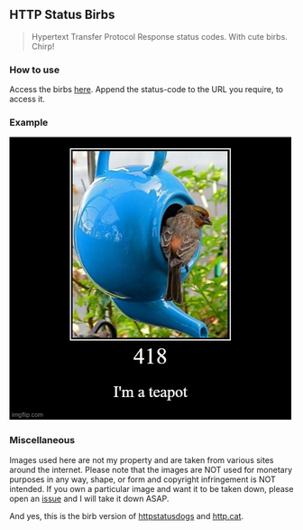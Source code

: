 ## HTTP Status Birbs
>Hypertext Transfer Protocol Response status codes. With cute birbs. Chirp!

### How to use
Access the birbs [here](https://http-birbs.herokuapp.com/). Append the status-code to the URL you require, to access it. 

### Example
![418](images/418.jpg)

### Miscellaneous
Images used here are not my property and are taken from various sites around the internet.
Please note that the images are NOT used for monetary purposes in any way, shape, or form and copyright infringement is NOT intended.
If you own a particular image and want it to be taken down, please open an [issue](https://github.com/thisisjustinm/http-status-birbs/issues) and I will take it down ASAP.


And yes, this is the birb version of [httpstatusdogs](https://httpstatusdogs.com/) and [http.cat](https://http.cat/).
